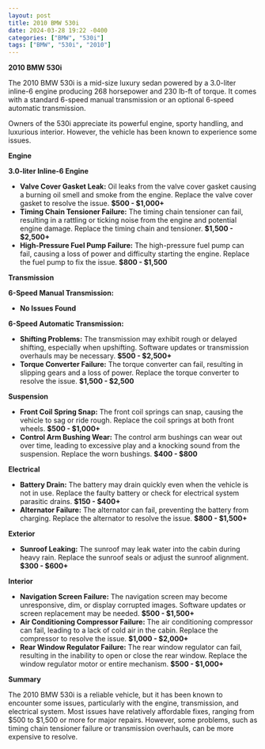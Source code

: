 ```yaml
---
layout: post
title: 2010 BMW 530i
date: 2024-03-28 19:22 -0400
categories: ["BMW", "530i"]
tags: ["BMW", "530i", "2010"]
---
```

**2010 BMW 530i**

The 2010 BMW 530i is a mid-size luxury sedan powered by a 3.0-liter inline-6 engine producing 268 horsepower and 230 lb-ft of torque. It comes with a standard 6-speed manual transmission or an optional 6-speed automatic transmission.

Owners of the 530i appreciate its powerful engine, sporty handling, and luxurious interior. However, the vehicle has been known to experience some issues.

**Engine**

**3.0-liter Inline-6 Engine**

* **Valve Cover Gasket Leak:** Oil leaks from the valve cover gasket causing a burning oil smell and smoke from the engine. Replace the valve cover gasket to resolve the issue. **$500 - $1,000+**
* **Timing Chain Tensioner Failure:** The timing chain tensioner can fail, resulting in a rattling or ticking noise from the engine and potential engine damage. Replace the timing chain and tensioner. **$1,500 - $2,500+**
* **High-Pressure Fuel Pump Failure:** The high-pressure fuel pump can fail, causing a loss of power and difficulty starting the engine. Replace the fuel pump to fix the issue. **$800 - $1,500**

**Transmission**

**6-Speed Manual Transmission:**

* **No Issues Found**

**6-Speed Automatic Transmission:**

* **Shifting Problems:** The transmission may exhibit rough or delayed shifting, especially when upshifting. Software updates or transmission overhauls may be necessary. **$500 - $2,500+**
* **Torque Converter Failure:** The torque converter can fail, resulting in slipping gears and a loss of power. Replace the torque converter to resolve the issue. **$1,500 - $2,500**

**Suspension**

* **Front Coil Spring Snap:** The front coil springs can snap, causing the vehicle to sag or ride rough. Replace the coil springs at both front wheels. **$500 - $1,000+**
* **Control Arm Bushing Wear:** The control arm bushings can wear out over time, leading to excessive play and a knocking sound from the suspension. Replace the worn bushings. **$400 - $800**

**Electrical**

* **Battery Drain:** The battery may drain quickly even when the vehicle is not in use. Replace the faulty battery or check for electrical system parasitic drains. **$150 - $400+**
* **Alternator Failure:** The alternator can fail, preventing the battery from charging. Replace the alternator to resolve the issue. **$800 - $1,500+**

**Exterior**

* **Sunroof Leaking:** The sunroof may leak water into the cabin during heavy rain. Replace the sunroof seals or adjust the sunroof alignment. **$300 - $600+**

**Interior**

* **Navigation Screen Failure:** The navigation screen may become unresponsive, dim, or display corrupted images. Software updates or screen replacement may be needed. **$500 - $1,500+**
* **Air Conditioning Compressor Failure:** The air conditioning compressor can fail, leading to a lack of cold air in the cabin. Replace the compressor to resolve the issue. **$1,000 - $2,000+**
* **Rear Window Regulator Failure:** The rear window regulator can fail, resulting in the inability to open or close the rear window. Replace the window regulator motor or entire mechanism. **$500 - $1,000+**

**Summary**

The 2010 BMW 530i is a reliable vehicle, but it has been known to encounter some issues, particularly with the engine, transmission, and electrical system. Most issues have relatively affordable fixes, ranging from $500 to $1,500 or more for major repairs. However, some problems, such as timing chain tensioner failure or transmission overhauls, can be more expensive to resolve.
